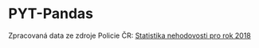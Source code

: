 # PYT-Pandas

Zpracovaná data ze zdroje Policie ČR: [Statistika nehodovosti pro rok 2018](https://www.policie.cz/clanek/statistika-nehodovosti-900835.aspx?q=Y2hudW09Mg%3d%3d)
